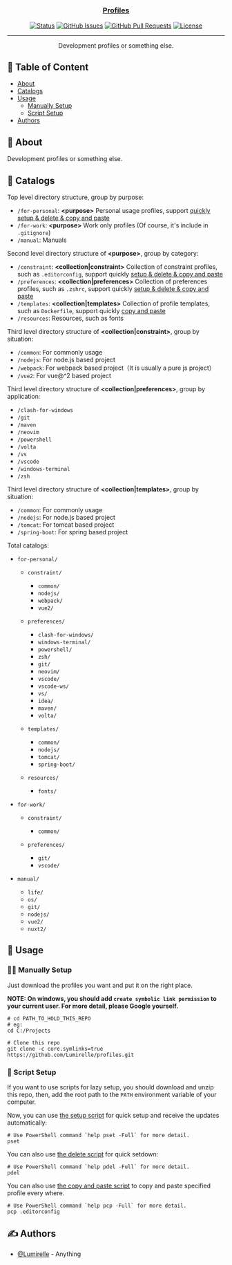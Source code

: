 <h1 align="center">
  <a href="https://github.com/Lumirelle/profiles" rel="noopener">
</h1>

<h3 align="center">Profiles</h3>

<div align="center">

[![Status](https://img.shields.io/badge/status-active-success.svg)](.)
[![GitHub Issues](https://img.shields.io/github/issues/Lumirelle/profiles.svg)](https://github.com/Lumirelle/profiles/issues)
[![GitHub Pull Requests](https://img.shields.io/github/issues-pr/Lumirelle/profiles.svg)](https://github.com/Lumirelle/profiles/pulls)
[![License](https://img.shields.io/badge/license-MIT-blue.svg)](/LICENSE)

</div>

---

<p align="center"> Development profiles or something else.
    <br>
</p>

## 📝 Table of Content

- [About](#about)
- [Catalogs](#catalogs)
- [Usage](#usage)
  - [Manually Setup](#manually_setup)
  - [Script Setup](#script_setup)
- [Authors](#authors)

## 🧐 About <a name="about"></a>

Development profiles or something else.

## 📑 Catalogs <a name="catalogs"></a>

Top level directory structure, group by purpose:

- `/for-personal`: **&lt;purpose&gt;** Personal usage profiles, support [<u>quickly setup & delete & copy and paste</u>](#script_setup)
- `/for-work`: **&lt;purpose&gt;** Work only profiles (Of course, it's include in `.gitignore`)
- `/manual`: Manuals

Second level directory structure of **&lt;purpose&gt;**, group by category:

- `/constraint`: **&lt;collection|constraint&gt;** Collection of constraint profiles, such as `.editorconfig`, support quickly <u>setup & delete & copy and paste</u>
- `/preferences`: **&lt;collection|preferences&gt;** Collection of preferences profiles, such as `.zshrc`, support quickly <u>setup & delete & copy and paste</u>
- `/templates`: **&lt;collection|templates&gt;** Collection of profile templates, such as `Dockerfile`, support quickly <u>copy and paste</u>
- `/resources`: Resources, such as fonts

Third level directory structure of **&lt;collection|constraint&gt;**, group by situation:

- `/common`: For commonly usage
- `/nodejs`: For node.js based project
- `/webpack`: For webpack based project（It is usually a pure js project）
- `/vue2`: For vue@^2 based project

Third level directory structure of **&lt;collection|preferences&gt;**, group by application:

- `/clash-for-windows`
- `/git`
- `/maven`
- `/neovim`
- `/powershell`
- `/volta`
- `/vs`
- `/vscode`
- `/windows-terminal`
- `/zsh`

Third level directory structure of **&lt;collection|templates&gt;**, group by situation:

- `/common`: For commonly usage
- `/nodejs`: For node.js based project
- `/tomcat`: For tomcat based project
- `/spring-boot`: For spring based project

Total catalogs:

- `for-personal/`

  - `constraint/`

    - `common/`
    - `nodejs/`
    - `webpack/`
    - `vue2/`

  - `preferences/`

    - `clash-for-windows/`
    - `windows-terminal/`
    - `powershell/`
    - `zsh/`
    - `git/`
    - `neovim/`
    - `vscode/`
    - `vscode-ws/`
    - `vs/`
    - `idea/`
    - `maven/`
    - `volta/`

  - `templates/`

    - `common/`
    - `nodejs/`
    - `tomcat/`
    - `spring-boot/`

  - `resources/`

    - `fonts/`

- `for-work/`

  - `constraint/`

    - `common/`

  - `preferences/`

    - `git/`
    - `vscode/`

- `manual/`

  - `life/`
  - `os/`
  - `git/`
  - `nodejs/`
  - `vue2/`
  - `nuxt2/`

## 🎈 Usage <a name="usage"></a>

### ✋🏼 Manually Setup <a name="manually_setup"></a>

Just download the profiles you want and put it on the right place.

**NOTE: On windows, you should add `create symbolic link permission` to your current user. For more detail, please Google yourself.**

```shell
# cd PATH_TO_HOLD_THIS_REPO
# eg:
cd C:/Projects

# Clone this repo
git clone -c core.symlinks=true https://github.com/Lumirelle/profiles.git
```

### 📜 Script Setup <a name="script_setup"></a>

If you want to use scripts for lazy setup, you should download and unzip this repo, then, add the root path to the `PATH` environment variable of your computer.

Now, you can use [the setup script](pset.ps1) for quick setup and receive the updates automatically:

```shell
# Use PowerShell command `help pset -Full` for more detail.
pset
```

You can also use [the delete script](pdel.ps1) for quick setdown:

```shell
# Use PowerShell command `help pdel -Full` for more detail.
pdel
```

You can also use [the copy and paste script](pcp.ps1) to copy and paste specified profile every where.

```shell
# Use PowerShell command `help pcp -Full` for more detail.
pcp .editorconfig
```

## ✍️ Authors <a name="authors"></a>

- [@Lumirelle](https://github.com/Lumirelle) - Anything
